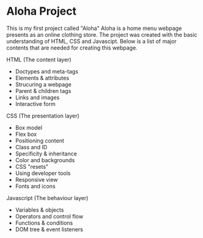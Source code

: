 # Aloha Project

This is my first project called "Aloha" 
Aloha is a home menu webpage presents as an online clothing store. 
The project was created with the basic understanding of HTML, CSS and Javascipt.
Below is a list of major contents that are needed for creating this webpage.

HTML (The content layer)
- Doctypes and meta-tags
- Elements & attributes
- Strucuring a webpage
- Parent & children tags
- Links and images 
- Interactive form

CSS (The presentation layer)
- Box model
- Flex box
- Positioning content
- Class and ID
- Specificity & inheritance
- Color and backgrounds
- CSS "resets"
- Using developer tools
- Responsive view 
- Fonts and icons

Javascript (The behaviour layer)
- Variables & objects
- Operators and control flow
- Functions & conditions
- DOM tree & event listeners 